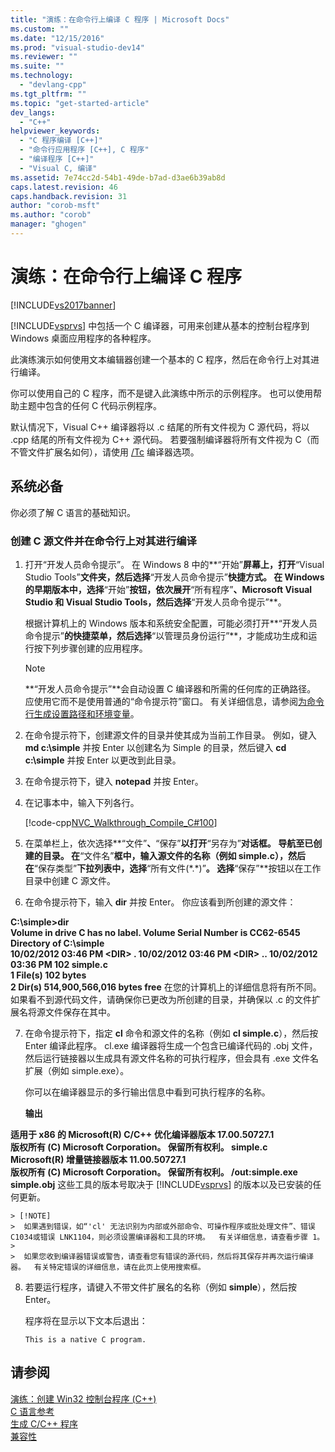 ```yaml
---
title: "演练：在命令行上编译 C 程序 | Microsoft Docs"
ms.custom: ""
ms.date: "12/15/2016"
ms.prod: "visual-studio-dev14"
ms.reviewer: ""
ms.suite: ""
ms.technology: 
  - "devlang-cpp"
ms.tgt_pltfrm: ""
ms.topic: "get-started-article"
dev_langs: 
  - "C++"
helpviewer_keywords: 
  - "C 程序编译 [C++]"
  - "命令行应用程序 [C++], C 程序"
  - "编译程序 [C++]"
  - "Visual C, 编译"
ms.assetid: 7e74cc2d-54b1-49de-b7ad-d3ae6b39ab8d
caps.latest.revision: 46
caps.handback.revision: 31
author: "corob-msft"
ms.author: "corob"
manager: "ghogen"
---
```

# 演练：在命令行上编译 C 程序
[!INCLUDE[vs2017banner](../assembler/inline/includes/vs2017banner.md)]

[!INCLUDE[vsprvs](../assembler/masm/includes/vsprvs_md.md)] 中包括一个 C 编译器，可用来创建从基本的控制台程序到 Windows 桌面应用程序的各种程序。  
  
 此演练演示如何使用文本编辑器创建一个基本的 C 程序，然后在命令行上对其进行编译。  
  
 你可以使用自己的 C 程序，而不是键入此演练中所示的示例程序。  也可以使用帮助主题中包含的任何 C 代码示例程序。  
  
 默认情况下，Visual C\+\+ 编译器将以 .c 结尾的所有文件视为 C 源代码，将以 .cpp 结尾的所有文件视为 C\+\+ 源代码。  若要强制编译器将所有文件视为 C（而不管文件扩展名如何），请使用 [\/Tc](../build/reference/tc-tp-tc-tp-specify-source-file-type.md) 编译器选项。  
  
## 系统必备  
 你必须了解 C 语言的基础知识。  
  
### 创建 C 源文件并在命令行上对其进行编译  
  
1.  打开“开发人员命令提示”。  在 Windows 8 中的**“开始”**屏幕上，打开**“Visual Studio Tools”**文件夹，然后选择**“开发人员命令提示”**快捷方式。  在 Windows 的早期版本中，选择**“开始”**按钮，依次展开**“所有程序”**、**Microsoft Visual Studio** 和 **Visual Studio Tools**，然后选择**“开发人员命令提示”**。  
  
     根据计算机上的 Windows 版本和系统安全配置，可能必须打开**“开发人员命令提示”**的快捷菜单，然后选择**“以管理员身份运行”**，才能成功生成和运行按下列步骤创建的应用程序。  
  
    > [!NOTE]
    >  **“开发人员命令提示”**会自动设置 C 编译器和所需的任何库的正确路径。  应使用它而不是使用普通的“命令提示符”窗口。  有关详细信息，请参阅[为命令行生成设置路径和环境变量](../build/setting-the-path-and-environment-variables-for-command-line-builds.md)。  
  
2.  在命令提示符下，创建源文件的目录并使其成为当前工作目录。  例如，键入 **md c:\\simple** 并按 Enter 以创建名为 Simple 的目录，然后键入 **cd c:\\simple** 并按 Enter 以更改到此目录。  
  
3.  在命令提示符下，键入 **notepad** 并按 Enter。  
  
4.  在记事本中，输入下列各行。  
  
     [!code-cpp[NVC_Walkthrough_Compile_C#100](../build/codesnippet/CPP/walkthrough-compile-a-c-program-on-the-command-line_1.c)]  
  
5.  在菜单栏上，依次选择**“文件”**、**“保存”**以打开**“另存为”**对话框。  导航至已创建的目录。  在**“文件名”**框中，输入源文件的名称（例如 simple.c），然后在**“保存类型”**下拉列表中，选择**“所有文件\(\*.\*\)”**。  选择**“保存”**按钮以在工作目录中创建 C 源文件。  
  
6.  在命令提示符下，输入 **dir** 并按 Enter。  你应该看到所创建的源文件：  
  
  **C:\\simple\>dir**  
 **Volume in drive C has no label.  Volume Serial Number is CC62\-6545**  
 **Directory of C:\\simple**  
**10\/02\/2012  03:46 PM    \<DIR\>          .  10\/02\/2012  03:46 PM    \<DIR\>          ..  10\/02\/2012  03:36 PM               102 simple.c**  
 **1 File\(s\)            102 bytes**  
 **2 Dir\(s\)  514,900,566,016 bytes free**      在您的计算机上的详细信息将有所不同。  如果看不到源代码文件，请确保你已更改为所创建的目录，并确保以 .c 的文件扩展名将源文件保存在其中。  
  
7.  在命令提示符下，指定 **cl** 命令和源文件的名称（例如 **cl simple.c**），然后按 Enter 编译此程序。  cl.exe 编译器将生成一个包含已编译代码的 .obj 文件，然后运行链接器以生成具有源文件名称的可执行程序，但会具有 .exe 文件名扩展（例如 simple.exe）。  
  
     你可以在编译器显示的多行输出信息中看到可执行程序的名称。  
  
     **输出**  
  
  **适用于 x86 的 Microsoft\(R\) C\/C\+\+ 优化编译器版本 17.00.50727.1**  
**版权所有 \(C\) Microsoft Corporation。  保留所有权利。  simple.c**  
**Microsoft\(R\) 增量链接器版本 11.00.50727.1**  
**版权所有 \(C\) Microsoft Corporation。  保留所有权利。  \/out:simple.exe**  
**simple.obj**      这些工具的版本号取决于 [!INCLUDE[vsprvs](../assembler/masm/includes/vsprvs_md.md)] 的版本以及已安装的任何更新。  
  
    > [!NOTE]
    >  如果遇到错误，如“'cl' 无法识别为内部或外部命令、可操作程序或批处理文件”、错误 C1034或错误 LNK1104，则必须设置编译器和工具的环境。  有关详细信息，请查看步骤 1。  
    >   
    >  如果您收到编译器错误或警告，请查看您有错误的源代码，然后将其保存并再次运行编译器。  有关特定错误的详细信息，请在此页上使用搜索框。  
  
8.  若要运行程序，请键入不带文件扩展名的名称（例如 **simple**），然后按 Enter。  
  
     程序将在显示以下文本后退出：  
  
     `This is a native C program.`  
  
## 请参阅  
 [演练：创建 Win32 控制台程序 \(C\+\+\)](../windows/walkthrough-creating-a-standard-cpp-program-cpp.md)   
 [C 语言参考](../c-language/c-language-reference.md)   
 [生成 C\/C\+\+ 程序](../build/building-c-cpp-programs.md)   
 [兼容性](../c-runtime-library/compatibility.md)